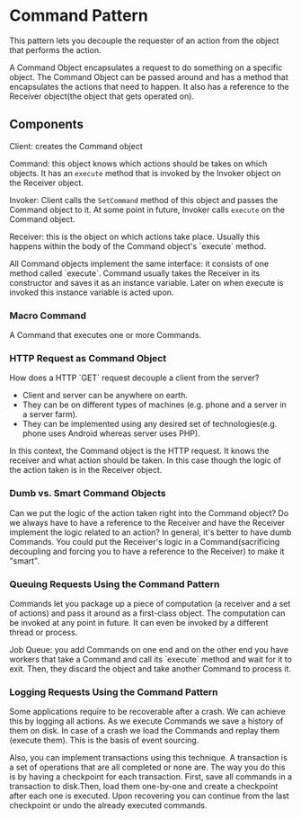 # Command Pattern

This pattern lets you decouple the requester of an action from the object that performs the action.

A Command Object encapsulates a request to do something on a specific object. The Command Object can be passed around and has a method that encapsulates the actions that need to happen. It also has a reference to the Receiver object\(the object that gets operated on\).

## Components

Client: creates the Command object

Command: this object knows which actions should be takes on which objects. It has an `execute` method that is invoked by the Invoker object on the Receiver object.

Invoker: Client calls the `SetCommand` method of this object and passes the Command object to it. At some point in future, Invoker calls `execute` on the Command object.

Receiver: this is the object on which actions take place. Usually this happens within the body of the Command object's \`execute\` method.

All Command objects implement the same interface: it consists of one method called \`execute\`. Command usually takes the Receiver in its constructor and saves it as an instance variable. Later on when execute is invoked this instance variable is acted upon.

### Macro Command

A Command that executes one or more Commands.

### HTTP Request as Command Object

How does a HTTP \`GET\` request decouple a client from the server?

* Client and server can be anywhere on earth.
* They can be on different types of machines \(e.g. phone and a server in a server farm\).
* They can be implemented using any desired set of technologies\(e.g. phone uses Android whereas server uses PHP\).

In this context, the Command object is the HTTP request. It knows the receiver and what action should be taken. In this case though the logic of the action taken is in the Receiver object.

### Dumb vs. Smart Command Objects

Can we put the logic of the action taken right into the Command object? Do we always have to have a reference to the Receiver and have the Receiver implement the logic related to an action? In general, it's better to have dumb Commands. You could put the Receiver's logic in a Command\(sacrificing decoupling and forcing you to have a reference to the Receiver\) to make it "smart".

### Queuing Requests Using the Command Pattern

Commands let you package up a piece of computation \(a receiver and a set of actions\) and pass it around as a first-class object. The computation can be invoked at any point in future. It can even be invoked by a different thread or process.

Job Queue: you add Commands on one end and on the other end you have workers that take a Command and call its \`execute\` method and wait for it to exit. Then, they discard the object and take another Command to process it.

### Logging Requests Using the Command Pattern

Some applications require to be recoverable after a crash. We can achieve this by logging all actions. As we execute Commands we save a history of them on disk. In case of a crash we load the Commands and replay them \(execute them\). This is the basis of event sourcing.

Also, you can implement transactions using this technique. A transaction is a set of operations that are all completed or none are. The way you do this is by having a checkpoint for each transaction. First, save all commands in a transaction to disk.Then, load them one-by-one and create a checkpoint after each one is executed. Upon recovering you can continue from the last checkpoint or undo the already executed commands.





